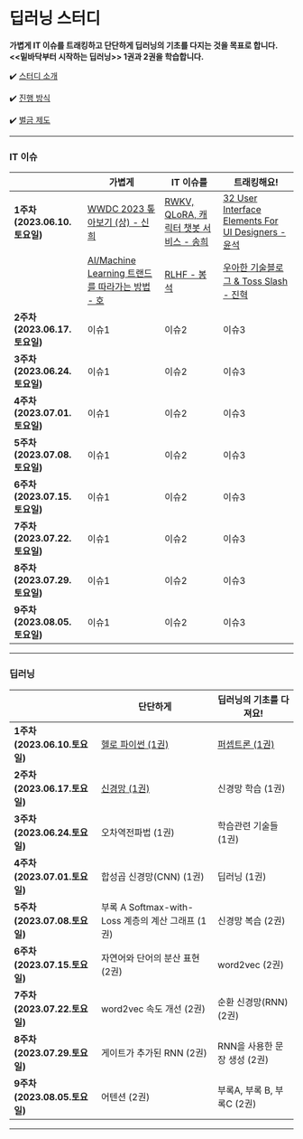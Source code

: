 # 딥러닝 스터디

**가볍게 IT 이슈를 트래킹하고 단단하게 딥러닝의 기초를 다지는 것을 목표로 합니다.**  
**<<밑바닥부터 시작하는 딥러닝>> 1권과 2권을 학습합니다.**

✔️ [ 스터디 소개 ](https://github.com/shinhee-rebecca/2023-deep-learning-study/blob/main/ETC/study-introduction.md)

✔️ [ 진행 방식 ](https://github.com/shinhee-rebecca/2023-deep-learning-study/blob/main/ETC/a-way-of-proceeding.md)

✔️ [ 벌금 제도 ](https://github.com/shinhee-rebecca/2023-deep-learning-study/blob/main/ETC/a-fine-system.md)

---

### IT 이슈

|                               | 가볍게                        | IT 이슈를                     | 트래킹해요!                                                                              |
| ----------------------------- | ----------------------------- | ----------------------------- |-------------------------------------------------------------------------------------|
| **1주차 (2023.06.10.토요일)** | [WWDC 2023 톺아보기 (상) - 신희](https://sunny-pallete.tistory.com/6) | [RWKV, QLoRA, 캐릭터 챗봇 서비스 - 송희](https://pinopino.tistory.com/entry/IT-Issues-RWKV-QLoRA-characterAI-%EC%84%9C%EB%B9%84%EC%8A%A4)  | [32 User Interface Elements For UI Designers - 윤석](./IT-issue/week1-IT-issue-YS.md) |
|                               | [AI/Machine Learning 트랜드를 따라가는 방법 - 호](https://keep-goingg.tistory.com/1)  | [RLHF - 봉석](https://bongseok.tistory.com/68)  | [우아한 기술블로그 & Toss Slash - 진혁](./IT-issue/woowahan-toss.md)                          |
| **2주차 (2023.06.17.토요일)** | 이슈1                         | 이슈2                         | 이슈3                                                                                 |
| **3주차 (2023.06.24.토요일)** | 이슈1                         | 이슈2                         | 이슈3                                                                                 |
| **4주차 (2023.07.01.토요일)** | 이슈1                         | 이슈2                         | 이슈3                                                                                 |
| **5주차 (2023.07.08.토요일)** | 이슈1                         | 이슈2                         | 이슈3                                                                                 |
| **6주차 (2023.07.15.토요일)** | 이슈1                         | 이슈2                         | 이슈3                                                                                 |
| **7주차 (2023.07.22.토요일)** | 이슈1                         | 이슈2                         | 이슈3                                                                                 |
| **8주차 (2023.07.29.토요일)** | 이슈1                         | 이슈2                         | 이슈3                                                                                 |
| **9주차 (2023.08.05.토요일)** | 이슈1                         | 이슈2                         | 이슈3                                                                                 |

---

### 딥러닝

|                               | 단단하게                                                                                                               | 딥러닝의 기초를 다져요!      |
| ----------------------------- |--------------------------------------------------------------------------------------------------------------------| ---------------------------- |
| **1주차 (2023.06.10.토요일)** | [헬로 파이썬 (1권)](https://github.com/shinhee-rebecca/2023-deep-learning-study/blob/main/deep-learning/1권_1장_헬로_파이썬.md) | [퍼셉트론 (1권)](https://github.com/shinhee-rebecca/2023-deep-learning-study/blob/main/deep-learning/1권_2장_퍼셉트론.md)               |
| **2주차 (2023.06.17.토요일)** | [신경망 (1권)](./deep-learning/1권_3장_신경망.md)                                                                           | 신경망 학습 (1권)            |
| **3주차 (2023.06.24.토요일)** | 오차역전파법 (1권)                                                                                                        | 학습관련 기술들 (1권)        |
| **4주차 (2023.07.01.토요일)** | 합성곱 신경망(CNN) (1권)                                                                                                  | 딥러닝 (1권)                 |
| **5주차 (2023.07.08.토요일)** | 부록 A Softmax-with-Loss 계층의 계산 그래프 (1권)                                                                             | 신경망 복습 (2권)            |
| **6주차 (2023.07.15.토요일)** | 자연어와 단어의 분산 표현 (2권)                                                                                                | word2vec (2권)               |
| **7주차 (2023.07.22.토요일)** | word2vec 속도 개선 (2권)                                                                                                | 순환 신경망(RNN) (2권)       |
| **8주차 (2023.07.29.토요일)** | 게이트가 추가된 RNN (2권)                                                                                                  | RNN을 사용한 문장 생성 (2권) |
| **9주차 (2023.08.05.토요일)** | 어텐션 (2권)                                                                                                           | 부록A, 부록 B, 부록C (2권)   |

---

